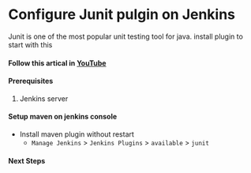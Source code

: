 # Configure Junit pulgin on Jenkins
Junit is one of the most popular unit testing tool for java. install plugin to start with this 

#### Follow this artical in **[YouTube]()**

#### Prerequisites
1. Jenkins server 

#### Setup maven on jenkins console
- Install maven plugin without restart  
  - `Manage Jenkins` > `Jenkins Plugins` > `available` > `junit`

#### Next Steps


